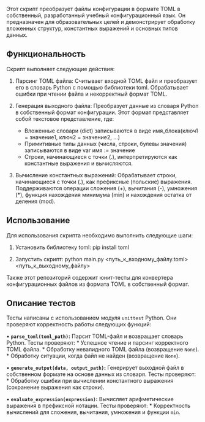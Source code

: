 Этот скрипт преобразует файлы конфигурации в формате TOML в собственный, разработанный учебный конфигурационный язык.  Он предназначен для образовательных целей и демонстрирует обработку вложенных структур, константных выражений и основных типов данных.


## Функциональность

Скрипт выполняет следующие действия:

1. Парсинг TOML файла: Считывает входной TOML файл и преобразует его в словарь Python с помощью библиотеки toml.  Обрабатывает ошибки при чтении файла и некорректный формат TOML.

2. Генерация выходного файла: Преобразует данные из словаря Python в собственный формат конфигурации.  Этот формат представляет собой текстовое представление, где:
    * Вложенные словари (dict) записываются в виде имя_блока(ключ1 = значение1, ключ2 = значение2, ...)
    * Примитивные типы данных (числа, строки, булевы значения) записываются в виде var имя := значение
    * Строки, начинающиеся с точки (.), интерпретируются как константные выражения и вычисляются.

3. Вычисление константных выражений:  Обрабатывает строки, начинающиеся с точки (.), как префиксные (польские) выражения.  Поддерживаются операции сложения (+), вычитания (-), умножения (*), функция нахождения минимума (min) и нахождения остатка от деления (mod).


## Использование

Для использования скрипта необходимо выполнить следующие шаги:

1.  Установить библиотеку toml:
    pip install toml
    
2.  Запустить скрипт:
    python main.py <путь_к_входному_файлу.toml> <путь_к_выходному_файлу>
    
Также этот репозиторий содержит юнит-тесты для конвертера конфигурационных файлов из формата TOML в собственный формат.

## Описание тестов

Тесты написаны с использованием модуля `unittest` Python.  Они проверяют корректность работы следующих функций:

• **`parse_toml(toml_path)`:**  Парсит TOML-файл и возвращает словарь Python. Тесты проверяют:
    * Успешное чтение и парсинг корректного TOML файла.
    * Обработку невалидного TOML файла (возвращение `None`).
    * Обработку ситуации, когда файл не найден (возвращение `None`).

• **`generate_output(data, output_path)`:** Генерирует выходной файл в собственном формате на основе данных из словаря. Тесты проверяют:
    * Обработку ошибки при вычислении константного выражения (сохранение выражения как строки).  

• **`evaluate_expression(expression)`:** Вычисляет арифметические выражения в префиксной нотации. Тесты проверяют:
    * Корректность вычислений для сложения, вычитания, умножения и функции `min`.  

